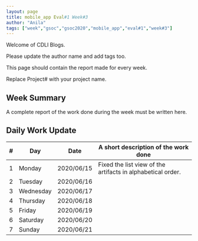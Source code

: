 ```yaml
---
layout: page
title: mobile_app Eval#1 Week#3 
author: "Anila"
tags: ["week","gsoc","gsoc2020","mobile_app","eval#1","week#3"]
---
```

Welcome of CDLI Blogs.

Please update the author name and add tags too. 

This page should contain the report made for every week.

Replace Project# with your project name.

## Week Summary

A complete report of the work done during the week must be written here. 


## Daily Work Update

|\#|Day|Date|A short description of the work done|  
|---	|---	|---	|---	|  
|1   	| Monday 	|   2020/06/15	|Fixed the list view of the artifacts in alphabetical order.   	|  
|2   	| Tuesday  	|   2020/06/16	|   	|  
|3   	| Wednesday  	|  2020/06/17 	|   	|  
|4   	| Thursday  	|   2020/06/18	|   	|  
|5   	| Friday  	|   2020/06/19	|   	|  
|6   	| Saturday  	|   2020/06/20	|   	|  
|7   	| Sunday  	|   2020/06/21	|   	|  
